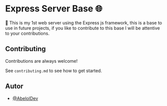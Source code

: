 
# Express Server Base 🌐

📡 This is my 1st web server using the Express js framework, this is a base to use in future projects, if you like to contribute to this base I will be attentive to your contributions.

## Contributing

Contributions are always welcome!

See `contributing.md` to see how to get started.

## Autor

- [@AbelolDev](https://github.com/AbelolDev)
